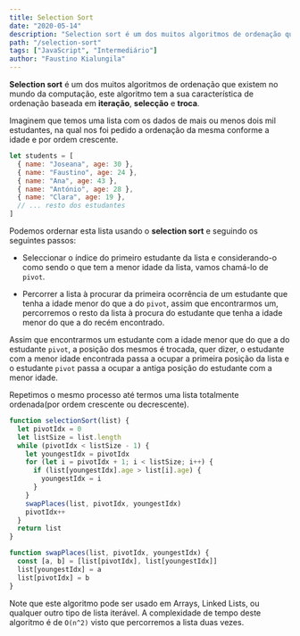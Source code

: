 ```yaml
---
title: Selection Sort
date: "2020-05-14"
description: "Selection sort é um dos muitos algoritmos de ordenação que exitem no mundo da computação, o Selection Sort tem a sua característica de ordenção baseada em iteração, selecção e troca."
path: "/selection-sort"
tags: ["JavaScript", "Intermediário"]
author: "Faustino Kialungila"
---
```


**Selection sort** é um dos muitos algoritmos de ordenação que existem no mundo da computação, este algoritmo tem a sua característica de ordenação baseada em **iteração**, **selecção** e **troca**.

Imaginem que temos uma lista com os dados de mais ou menos dois mil estudantes, na qual nos foi pedido a ordenação da mesma conforme a idade e por ordem crescente.

```javascript
let students = [
  { name: "Joseana", age: 30 },
  { name: "Faustino", age: 24 },
  { name: "Ana", age: 43 },
  { name: "António", age: 28 },
  { name: "Clara", age: 19 },
  // ... resto dos estudantes
]
```

Podemos ordernar esta lista usando o **selection sort** e seguindo os seguintes passos:

- Seleccionar o índice do primeiro estudante da lista e considerando-o como sendo o que tem a menor idade da lista, vamos chamá-lo de `pivot`.

- Percorrer a lista à procurar da primeira ocorrência de um estudante que tenha a idade menor do que a do `pivot`, assim que encontrarmos um, percorremos o resto da lista à procura do estudante que tenha a idade menor do que a do recém encontrado.

Assim que encontrarmos um estudante com a idade menor que do que a do estudante `pivot`, a posição dos mesmos é trocada, quer dizer, o estudante com a menor idade encontrada passa a ocupar a primeira posição da lista e o estudante `pivot` passa a ocupar a antiga posição do estudante com a menor idade.

Repetimos o mesmo processo até termos uma lista totalmente ordenada(por ordem crescente ou decrescente).

```javascript
function selectionSort(list) {
  let pivotIdx = 0
  let listSize = list.length
  while (pivotIdx < listSize - 1) {
    let youngestIdx = pivotIdx
    for (let i = pivotIdx + 1; i < listSize; i++) {
      if (list[youngestIdx].age > list[i].age) {
        youngestIdx = i
      }
    }
    swapPlaces(list, pivotIdx, youngestIdx)
    pivotIdx++
  }
  return list
}

function swapPlaces(list, pivotIdx, youngestIdx) {
  const [a, b] = [list[pivotIdx], list[youngestIdx]]
  list[youngestIdx] = a
  list[pivotIdx] = b
}
```

Note que este algoritmo pode ser usado em Arrays, Linked Lists, ou qualquer outro tipo de lista iterável.
A complexidade de tempo deste algoritmo é de `O(n^2)` visto que percorremos a lista duas vezes.
